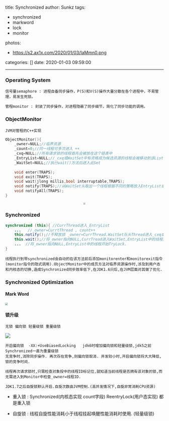 title: Synchronized
author: Sunkz
tags:

  - synchronized
  - markword
  - lock
  - monitor

photos:

- https://s2.ax1x.com/2020/01/03/laMmn0.png

categories: []
date: 2020-01-03 09:59:00

---

### Operating System

```
信号量semaphore : 进程自备同步操作，P(S)和V(S)操作大量分散在各个进程中，不易管理，易发生死锁。
```

```
管程monitor : 封装了同步操作，对进程隐蔽了同步细节，简化了同步功能的调用。
```

### ObjectMonitor

```
JVM对管程的C++实现
```

```c++
ObjectMonitor(){
    _owner=NULL;//临界资源
    _count=0;//同一线程可多次进入 ++
    _cxq=NULL;//所有请求锁的线程首先会被放在这个链表中
    _EntryList=NULL;//_cxq或WaitSet中有资格成为候选资源的线程会被移动到该List
    _WaitSet=NULL;//执行wait()方法后进入此Set
    
    void enter(TRAPS);
    void exit(TRAPS);
    void wait(jlong millis,bool interruptable,TRAPS);
    void notify(TRAPS);//从WaitSet头取出一个线程根据不同的策略放入EntryList或者_cxq
    void notifyAll(TRAPS);
}
```

<div align=center><img src="https://cdn.shenlanbao.com/consultants/167428545_0200103143438.png" style="zoom: 40%;" /></div>


### Synchronized

```java
synchronized (this){ //CurrThread进入_EntryList
    ...   //_owner=CurrtThread , count++
    this.notify();//不释放锁 _owner=CurrThread.WaitSet队头Thread进入_cxq或者EntryList.
    this.wait();//将_owner指向NULL,CurrTread进入WaitSet,EntryList中的线程开始TryLock.
    ...  //将_owner指向NULL,EntryList中的线程开始TryLock.
}
```

```
线程执行到带synchronized会自动的在该方法前后添加monitorenter和monitorexit指令(monitor指令的隐式调用).ObjectMonitor中的成员方法对临界资源操作时,涉及到用户态和内核态的切换,造成Synchronized同步效率低下,在JDK1.6只后,在JVM层面对其做了优化.
```

### Synchronized Optimization

#### Mark Word

<img src="http://tva1.sinaimg.cn/large/0060lm7Tly1g4ymys7tlvj30w00gq412.jpg" style="zoom:50%;" />

#### 锁升级

```
无锁 偏向锁 轻量级锁 重量级锁
```

![](https://cdn.shenlanbao.com/consultants/479139810_p2368988626.jpg)

```
开启偏向锁  -XX:+UseBiasedLocking   jdk6时增加偏向锁和轻量级锁,jdk5之前Synchronized一直为重量级锁
无竞争时,消除同步操作. 再次存在竞争,则偏向锁取消. 并发较小时,开启偏向锁将大大降低,锁的竞争时间.

线程再次请求锁时,只需检查对象投中的线程ID标记位,就知道当前线程是否拥有该对象的锁,而无需进入到Monitor中检查_owner=线程ID.

JDK1.7之后自旋锁默认开启.自旋次数由JVM控制.(高并发情况下,自旋非常消耗CPU资源)
```

- 重入锁 : Synchronized(内核态实现 count字段) ReentryLock(用户态实现) 都是重入锁

- 自旋锁 : 线程自旋性能消耗小于线程挂起唤醒性能消耗时使用. (轻量级锁)

